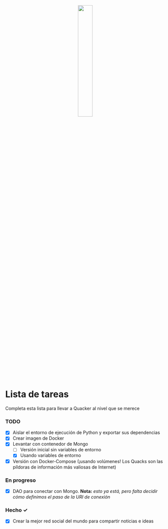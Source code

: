 <center><img src="./static/images/quacker.webp" width = 30%></img>
</center>

# Lista de tareas
Completa esta lista para llevar a Quacker al nivel que se merece

### TODO
- [X] Aislar el entorno de ejecución de Python y exportar sus dependencias
- [X] Crear imagen de Docker
- [X] Levantar con contenedor de Mongo
  - [ ] Versión inicial sin variables de entorno
  - [X] Usando variables de entorno
- [X] Versión con Docker-Compose (¡usando volúmenes! Los Quacks son las píldoras de información más valiosas de Internet)

### En progreso
- [x] DAO para conectar con Mongo. __Nota:__ *esto ya está, pero falta decidir cómo definimos el paso de la URI de conexión*

### Hecho ✓
- [x] Crear la mejor red social del mundo para compartir noticias e ideas

